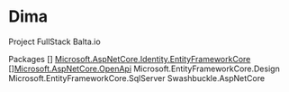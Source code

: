 # Dima
Project FullStack Balta.io

Packages
[] [Microsoft.AspNetCore.Identity.EntityFrameworkCore](https://www.nuget.org/packages/Microsoft.AspNetCore.Identity.EntityFrameworkCore/)
[][Microsoft.AspNetCore.OpenApi]()
Microsoft.EntityFrameworkCore.Design
Microsoft.EntityFrameworkCore.SqlServer
Swashbuckle.AspNetCore